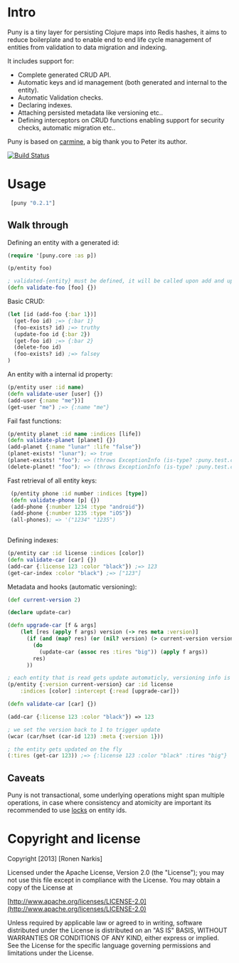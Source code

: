 # Intro 

Puny is a tiny layer for persisting Clojure maps into Redis hashes, it aims to reduce boilerplate and to enable end to end life cycle management of entities from validation to data migration and indexing.


It includes support for:

* Complete generated CRUD API.
* Automatic keys and id management (both generated and internal to the entity).
* Automatic Validation checks.
* Declaring indexes.
* Attaching persisted metadata like versioning etc..
* Defining interceptors on CRUD functions enabling support for security checks, automatic migration etc..

Puny is based on [carmine](https://github.com/ptaoussanis/carmine), a big thank you to Peter its author.

[![Build Status](https://travis-ci.org/narkisr/puny.png?branch=master)](https://travis-ci.org/narkisr/puny)

# Usage

```clojure
 [puny "0.2.1"]
```

## Walk through

Defining an entity with a generated id:

```clojure
(require '[puny.core :as p])

(p/entity foo)        

; validated-{entity} must be defined, it will be called upon add and update
(defn validate-foo [foo] {})

```

Basic CRUD:
```clojure 
(let [id (add-foo {:bar 1})]
  (get-foo id) ;=> {:bar 1}
  (foo-exists? id) ;=> truthy
  (update-foo id {:bar 2}) 
  (get-foo id) ;=> {:bar 2}
  (delete-foo id)
  (foo-exists? id) ;=> falsey
)
```

An entity with a internal id property:

```clojure
(p/entity user :id name)        
(defn validate-user [user] {})
(add-user {:name "me"})]
(get-user "me") ;=> {:name "me"}
```

Fail fast functions:

```clojure
(p/entity planet :id name :indices [life])
(defn validate-planet [planet] {})
(add-planet {:name "lunar" :life "false"})
(planet-exists! "lunar"); => true
(planet-exists! "foo"); => (throws ExceptionInfo (is-type? :puny.test.core/missing-planet))
(delete-planet! "foo"); => (throws ExceptionInfo (is-type? :puny.test.core/missing-planet))

```

Fast retrieval of all entity keys:

```clojure
 (p/entity phone :id number :indices [type])
 (defn validate-phone [p] {})
 (add-phone {:number 1234 :type "android"})
 (add-phone {:number 1235 :type "iOS"}) 
 (all-phones); => '("1234" "1235")
    
```

Defining indexes:

```clojure
(p/entity car :id license :indices [color])        
(defn validate-car [car] {})
(add-car {:license 123 :color "black"}) ;=> 123
(get-car-index :color "black") ;=> ["123"]
```

Metadata and hooks (automatic versioning):

```clojure
(def current-version 2)

(declare update-car)

(defn upgrade-car [f & args] 
    (let [res (apply f args) version (-> res meta :version)]
      (if (and (map? res) (or (nil? version) (> current-version version )))
        (do
          (update-car (assoc res :tires "big")) (apply f args))
        res) 
      ))

; each entity that is read gets update automaticly, versioning info is set in metadata
(p/entity {:version current-version} car :id license 
    :indices [color] :intercept {:read [upgrade-car]})

(defn validate-car [car] {})

(add-car {:license 123 :color "black"}) => 123

; we set the version back to 1 to trigger update
(wcar (car/hset (car-id 123) :meta {:version 1}))

; the entity gets updated on the fly
(:tires (get-car 123)) ;=> {:license 123 :color "black" :tires "big"}
```

## Caveats
Puny is not transactional, some underlying operations might span multiple operations, in case where consistency and atomicity are important its recommended to use [locks](https://github.com/ptaoussanis/carmine/blob/master/src/taoensso/carmine/locks.clj) on entity ids.

# Copyright and license

Copyright [2013] [Ronen Narkis]

Licensed under the Apache License, Version 2.0 (the "License");
you may not use this file except in compliance with the License.
You may obtain a copy of the License at

  [http://www.apache.org/licenses/LICENSE-2.0](http://www.apache.org/licenses/LICENSE-2.0)

Unless required by applicable law or agreed to in writing, software
distributed under the License is distributed on an "AS IS" BASIS,
WITHOUT WARRANTIES OR CONDITIONS OF ANY KIND, either express or implied.
See the License for the specific language governing permissions and
limitations under the License.
